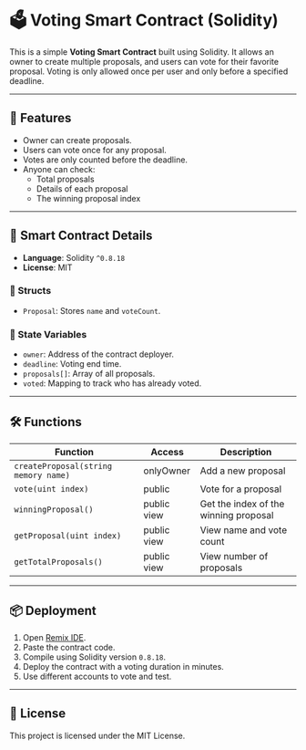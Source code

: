 # 🗳️ Voting Smart Contract (Solidity)

This is a simple **Voting Smart Contract** built using Solidity. It allows an owner to create multiple proposals, and users can vote for their favorite proposal. Voting is only allowed once per user and only before a specified deadline.

---

## 🚀 Features

- Owner can create proposals.
- Users can vote once for any proposal.
- Votes are only counted before the deadline.
- Anyone can check:
  - Total proposals
  - Details of each proposal
  - The winning proposal index

---

## 🔧 Smart Contract Details

- **Language**: Solidity `^0.8.18`
- **License**: MIT

### 🧱 Structs
- `Proposal`: Stores `name` and `voteCount`.

### 🧮 State Variables
- `owner`: Address of the contract deployer.
- `deadline`: Voting end time.
- `proposals[]`: Array of all proposals.
- `voted`: Mapping to track who has already voted.

---

## 🛠️ Functions

| Function | Access | Description |
|---------|--------|-------------|
| `createProposal(string memory name)` | onlyOwner | Add a new proposal |
| `vote(uint index)` | public | Vote for a proposal |
| `winningProposal()` | public view | Get the index of the winning proposal |
| `getProposal(uint index)` | public view | View name and vote count |
| `getTotalProposals()` | public view | View number of proposals |

---

## 📦 Deployment

1. Open [Remix IDE](https://remix.ethereum.org).
2. Paste the contract code.
3. Compile using Solidity version `0.8.18`.
4. Deploy the contract with a voting duration in minutes.
5. Use different accounts to vote and test.

---

## 📜 License

This project is licensed under the MIT License.
